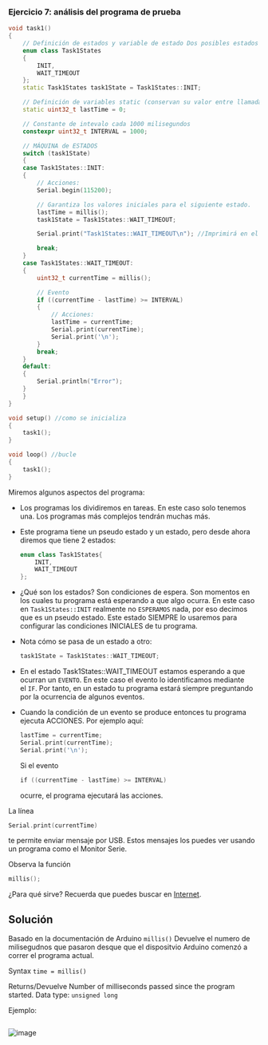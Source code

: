 ### **Ejercicio 7: análisis del programa de prueba**

```cpp
void task1()
{
    // Definición de estados y variable de estado Dos posibles estados
    enum class Task1States
    {
        INIT,
        WAIT_TIMEOUT
    };
    static Task1States task1State = Task1States::INIT;

    // Definición de variables static (conservan su valor entre llamadas a task1)
    static uint32_t lastTime = 0;

    // Constante de intevalo cada 1000 milisegundos
    constexpr uint32_t INTERVAL = 1000;

    // MÁQUINA de ESTADOS
    switch (task1State)
    {
    case Task1States::INIT:
    {
        // Acciones:
        Serial.begin(115200);

        // Garantiza los valores iniciales para el siguiente estado.
        lastTime = millis();
        task1State = Task1States::WAIT_TIMEOUT;

        Serial.print("Task1States::WAIT_TIMEOUT\n"); //Imprimirá en el monitor serie

        break;
    }
    case Task1States::WAIT_TIMEOUT:
    {
        uint32_t currentTime = millis();

        // Evento
        if ((currentTime - lastTime) >= INTERVAL)
        {
            // Acciones:
            lastTime = currentTime;
            Serial.print(currentTime);
            Serial.print('\n');
        }
        break;
    }
    default:
    {
        Serial.println("Error");
    }
    }
}

void setup() //como se inicializa
{
    task1();
}

void loop() //bucle
{
    task1();
}
```

Miremos algunos aspectos del programa:

- Los programas los dividiremos en tareas. En este caso solo tenemos una. Los programas más complejos tendrán muchas más.
- Este programa tiene un pseudo estado y un estado, pero desde ahora diremos que tiene 2 estados:
    
    ```cpp
    enum class Task1States{
        INIT,
        WAIT_TIMEOUT
    };
    ```
    
- ¿Qué son los estados? Son condiciones de espera. Son momentos en los cuales tu programa está esperando a que algo ocurra. En este caso en `Task1States::INIT` realmente no `ESPERAMOS` nada, por eso decimos que es un pseudo estado. Este estado SIEMPRE lo usaremos para configurar las condiciones INICIALES de tu programa.
- Nota cómo se pasa de un estado a otro:
    
    ```cpp
    task1State = Task1States::WAIT_TIMEOUT;
    ```
    
- En el estado Task1States::WAIT_TIMEOUT estamos esperando a que ocurran un `EVENTO`. En este caso el evento lo identificamos mediante el `IF`. Por tanto, en un estado tu programa estará siempre preguntando por la ocurrencia de algunos eventos.
- Cuando la condición de un evento se produce entonces tu programa ejecuta ACCIONES. Por ejemplo aquí:
    
    ```cpp
    lastTime = currentTime;
    Serial.print(currentTime);
    Serial.print('\n');
    ```
    
    Si el evento 
    
    ```cpp
    if ((currentTime - lastTime) >= INTERVAL) 
    ```
    
    ocurre, el programa ejecutará las acciones.
    

La línea 

```cpp
Serial.print(currentTime)
```

te permite enviar mensaje por USB. Estos mensajes los puedes ver usando un programa como el Monitor Serie.

Observa la función 

```cpp
millis(); 
```

¿Para qué sirve? Recuerda que puedes buscar en [Internet](https://www.arduino.cc/reference/en/language/functions/time/millis/).

## Solución

Basado en la documentación de Arduino
`millis()` Devuelve el numero de milisegudnos que pasaron desque que el dispositvio Arduino comenzó a correr el programa actual.

Syntax
`time = millis()`

Returns/Devuelve
Number of milliseconds passed since the program started. Data type: `unsigned long`

Ejemplo:

```cpp

```


![image](https://github.com/DanielZafiro/Daniel_RaspPico_Project/assets/66543657/c177f9e1-00ae-4ad7-84c3-6b458b36613c)

